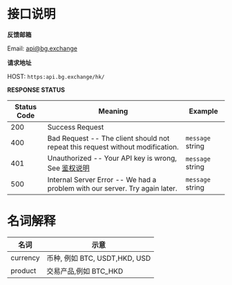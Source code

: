 # 接口说明

**反馈邮箱**

Email: <a href="mailto:api@bg.exchange">api@bg.exchange</a>

**请求地址**

HOST: `https:api.bg.exchange/hk/`

**RESPONSE STATUS**

Status Code | Meaning | Example
---------- | ------- | --------
200 | Success Request |
400 | Bad Request  -- The client should not repeat this request without modification. | <code>message</code> string
401 | Unauthorized -- Your API key is wrong, See [鉴权说明](#auth) | <code>message</code> string
500 | Internal Server Error -- We had a problem with our server. Try again later. | <code>message</code> string


# 名词解释
|名词|示意|
|---|---|
|currency|币种, 例如 BTC, USDT,HKD, USD|
|product|交易产品,例如 BTC_HKD|


